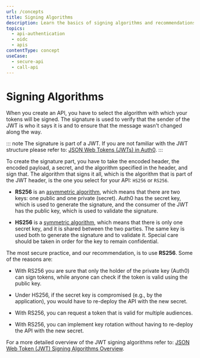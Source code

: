 ```yaml
---
url: /concepts
title: Signing Algorithms
description: Learn the basics of signing algorithms and recommendations for configuring in Auth0 Dashboard.
topics:
  - api-authentication
  - oidc
  - apis
contentType: concept
useCase:
  - secure-api
  - call-api
---
```



# Signing Algorithms

When you create an API, you have to select the algorithm with which your tokens will be signed. The signature is used to verify that the sender of the JWT is who it says it is and to ensure that the message wasn't changed along the way.

::: note
The signature is part of a JWT. If you are not familiar with the JWT structure please refer to: [JSON Web Tokens (JWTs) in Auth0](/jwt#what-is-the-json-web-token-structure-).
:::

To create the signature part, you have to take the encoded header, the encoded payload, a secret, and the algorithm specified in the header, and sign that. The algorithm that signs it all, which is the algorithm that is part of the JWT header, is the one you select for your API: `HS256` or `RS256`.

- **RS256** is an [asymmetric algorithm](https://en.wikipedia.org/wiki/Public-key_cryptography), which means that there are two keys: one public and one private (secret). Auth0 has the secret key, which is used to generate the signature, and the consumer of the JWT has the public key, which is used to validate the signature.

- **HS256** is a [symmetric algorithm](https://en.wikipedia.org/wiki/Symmetric-key_algorithm), which means that there is only one secret key, and it is shared between the two parties. The same key is used both to generate the signature and to validate it. Special care should be taken in order for the key to remain confidential.

The most secure practice, and our recommendation, is to use **RS256**. Some of the reasons are:

- With RS256 you are sure that only the holder of the private key (Auth0) can sign tokens, while anyone can check if the token is valid using the public key.

- Under HS256, if the secret key is compromised (e.g., by the application), you would have to re-deploy the API with the new secret.

- With RS256, you can request a token that is valid for multiple audiences.

- With RS256, you can implement key rotation without having to re-deploy the API with the new secret.


For a more detailed overview of the JWT signing algorithms refer to: [JSON Web Token (JWT) Signing Algorithms Overview](https://auth0.com/blog/json-web-token-signing-algorithms-overview/).
